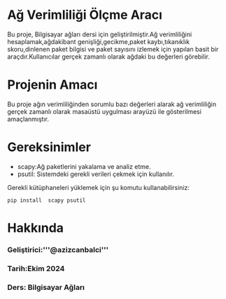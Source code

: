 # Ağ Verimliliği Ölçme Aracı
Bu proje, Bilgisayar ağları dersi için geliştirilmiştir.Ağ verimliliğini hesaplamak,ağdakibant genişliği,gecikme,paket kaybı,tıkanıklık skoru,dinlenen paket bilgisi ve paket sayısını izlemek için yapılan basit bir araçdır.Kullanıcılar gerçek zamanlı olarak ağdaki  bu değerleri görebilir.
# Projenin Amacı
Bu proje ağın verimliliğinden sorumlu bazı  değerleri alarak ağ verimliliğin  gerçek zamanlı olarak  masaüstü uygulması arayüzü ile gösterilmesi amaçlanmıştır.
# Gereksinimler 
* scapy:Ağ paketlerini yakalama ve analiz etme.
* psutil: Sistemdeki gerekli verileri çekmek için kullanılır.
  
Gerekli kütüphaneleri yüklemek için şu komutu kullanabilirsiniz:

```pip install  scapy psutil ```
# Hakkında
### Geliştirici:'''@azizcanbalci'''
### Tarih:Ekim 2024
### Ders: Bilgisayar Ağları

 
